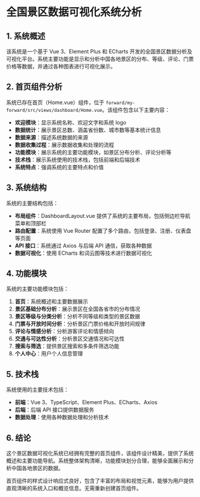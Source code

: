 # 全国景区数据可视化系统分析

## 1. 系统概述

该系统是一个基于 Vue 3、Element Plus 和 ECharts 开发的全国景区数据分析及可视化平台。系统主要功能是显示和分析中国各地景区的分布、等级、评论、门票价格等数据，并通过各种图表进行可视化展示。

## 2. 首页组件分析

系统已存在首页（Home.vue）组件，位于 `forward/my-forward/src/views/dashboard/Home.vue`。该组件包含以下主要内容：

- **欢迎模块**：显示系统名称、欢迎文字和系统 logo
- **数据统计**：展示景区总数、涵盖省份数、城市数等基本统计信息
- **数据来源**：描述系统数据的来源
- **数据收集过程**：展示数据收集和处理的流程
- **功能模块**：展示系统的主要功能模块，如景区分布分析、评论分析等
- **技术栈**：展示系统使用的技术栈，包括前端和后端技术
- **系统特点**：强调系统的主要特点和价值

## 3. 系统结构

系统的主要结构包括：

- **布局组件**：DashboardLayout.vue 提供了系统的主要布局，包括侧边栏导航菜单和顶部栏
- **路由配置**：系统使用 Vue Router 配置了多个路由，包括登录、注册、仪表盘等页面
- **API 接口**：系统通过 Axios 与后端 API 通信，获取各种数据
- **数据可视化**：使用 ECharts 和词云图等技术进行数据可视化

## 4. 功能模块

系统的主要功能模块包括：

1. **首页**：系统概述和主要数据展示
2. **景区基础分布分析**：展示景区在全国各省市的分布情况
3. **景区等级与分类分析**：分析不同等级和类型的景区数据
4. **门票与开放时间分析**：分析景区门票价格和开放时间规律
5. **评论与情感分析**：分析游客评论和情感倾向
6. **交通与可达性分析**：分析景区交通情况和可达性
7. **搜索与筛选**：提供景区搜索和多条件筛选功能
8. **个人中心**：用户个人信息管理

## 5. 技术栈

系统使用的主要技术包括：

- **前端**：Vue 3、TypeScript、Element Plus、ECharts、Axios
- **后端**：后端 API 接口提供数据服务
- **数据处理**：使用各种数据处理和分析技术

## 6. 结论

这个景区数据可视化系统已经拥有完整的首页组件，该组件设计精美，提供了系统概述和主要功能导航。系统整体架构清晰，功能模块划分合理，能够全面展示和分析中国各地景区的数据。

首页组件的样式设计响应式良好，包含了丰富的布局和视觉元素，能够为用户提供直观清晰的系统入口和概览信息。无需重新创建首页组件。
